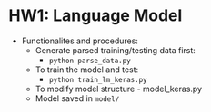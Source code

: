 # HW1: Language Model
- Functionalites and procedures:
    - Generate parsed training/testing data first:
		- `python parse_data.py`
	- To train the model and test:
		- `python train_lm_keras.py`
	- To modify model structure - model_keras.py
    - Model saved in `model/`
